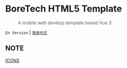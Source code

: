 # BoreTech HTML5 Template

> A mobile web develop template based Vue 3

`En Version` | [`简体中文`](./docs/README_ZH_CN.md)

## NOTE

[ICONS](https://www.flaticon.com/uicons)
